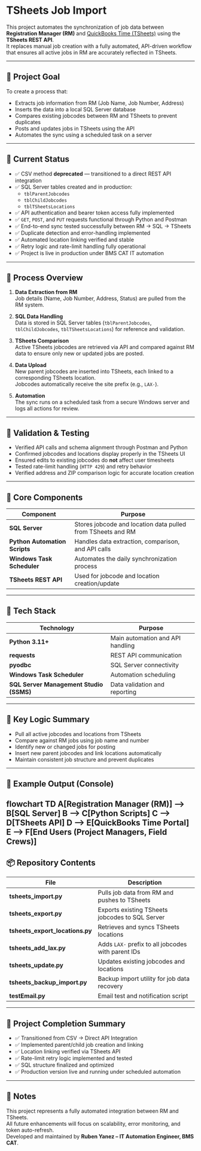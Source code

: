 # TSheets Job Import

This project automates the synchronization of job data between **Registration Manager (RM)** and [QuickBooks Time (TSheets)](https://www.tsheets.com/) using the **TSheets REST API**.  
It replaces manual job creation with a fully automated, API-driven workflow that ensures all active jobs in RM are accurately reflected in TSheets.

---

## 🔧 Project Goal

To create a process that:

* Extracts job information from RM (Job Name, Job Number, Address)
* Inserts the data into a local SQL Server database
* Compares existing jobcodes between RM and TSheets to prevent duplicates
* Posts and updates jobs in TSheets using the API
* Automates the sync using a scheduled task on a server

---

## 📌 Current Status

* ✅ CSV method **deprecated** — transitioned to a direct REST API integration  
* ✅ SQL Server tables created and in production:
  * `tblParentJobcodes`
  * `tblChildJobcodes`
  * `tblTSheetsLocations`
* ✅ API authentication and bearer token access fully implemented  
* ✅ `GET`, `POST`, and `PUT` requests functional through Python and Postman  
* ✅ End-to-end sync tested successfully between RM → SQL → TSheets  
* ✅ Duplicate detection and error-handling implemented  
* ✅ Automated location linking verified and stable  
* ✅ Retry logic and rate-limit handling fully operational  
* ✅ Project is live in production under BMS CAT IT automation  

---

## 🔄 Process Overview

1. **Data Extraction from RM**  
   Job details (Name, Job Number, Address, Status) are pulled from the RM system.  

2. **SQL Data Handling**  
   Data is stored in SQL Server tables (`tblParentJobcodes`, `tblChildJobcodes`, `tblTSheetsLocations`) for reference and validation.

3. **TSheets Comparison**  
   Active TSheets jobcodes are retrieved via API and compared against RM data to ensure only new or updated jobs are posted.

4. **Data Upload**  
   New parent jobcodes are inserted into TSheets, each linked to a corresponding TSheets location.  
   Jobcodes automatically receive the site prefix (e.g., `LAX-`).

5. **Automation**  
   The sync runs on a scheduled task from a secure Windows server and logs all actions for review.

---

## 🧪 Validation & Testing

* Verified API calls and schema alignment through Postman and Python  
* Confirmed jobcodes and locations display properly in the TSheets UI  
* Ensured edits to existing jobcodes do **not** affect user timesheets  
* Tested rate-limit handling (`HTTP 429`) and retry behavior  
* Verified address and ZIP comparison logic for accurate location creation  

---

## 🧱 Core Components

| Component | Purpose |
|------------|----------|
| **SQL Server** | Stores jobcode and location data pulled from TSheets and RM |
| **Python Automation Scripts** | Handles data extraction, comparison, and API calls |
| **Windows Task Scheduler** | Automates the daily synchronization process |
| **TSheets REST API** | Used for jobcode and location creation/update |

---

## 🧰 Tech Stack

| Technology | Purpose |
|-------------|----------|
| **Python 3.11+** | Main automation and API handling |
| **requests** | REST API communication |
| **pyodbc** | SQL Server connectivity |
| **Windows Task Scheduler** | Automation scheduling |
| **SQL Server Management Studio (SSMS)** | Data validation and reporting |

---

## 🧠 Key Logic Summary

* Pull all active jobcodes and locations from TSheets  
* Compare against RM jobs using job name and number  
* Identify new or changed jobs for posting  
* Insert new parent jobcodes and link locations automatically  
* Maintain consistent job structure and prevent duplicates  

---

## 🧾 Example Output (Console)

flowchart TD
    A[Registration Manager (RM)] --> B[SQL Server]
    B --> C[Python Scripts]
    C --> D[TSheets API]
    D --> E[QuickBooks Time Portal]
    E --> F[End Users (Project Managers, Field Crews)]
---

## 📦 Repository Contents

| File | Description |
|-------|--------------|
| **tsheets_import.py** | Pulls job data from RM and pushes to TSheets |
| **tsheets_export.py** | Exports existing TSheets jobcodes to SQL Server |
| **tsheets_export_locations.py** | Retrieves and syncs TSheets locations |
| **tsheets_add_lax.py** | Adds `LAX-` prefix to all jobcodes with parent IDs |
| **tsheets_update.py** | Updates existing jobcodes and locations |
| **tsheets_backup_import.py** | Backup import utility for job data recovery |
| **testEmail.py** | Email test and notification script |

---

## 🏁 Project Completion Summary

* ✅ Transitioned from CSV → Direct API Integration  
* ✅ Implemented parent/child job creation and linking  
* ✅ Location linking verified via TSheets API  
* ✅ Rate-limit retry logic implemented and tested  
* ✅ SQL structure finalized and optimized  
* ✅ Production version live and running under scheduled automation  

---

## 💬 Notes

This project represents a fully automated integration between RM and TSheets.  
All future enhancements will focus on scalability, error monitoring, and token auto-refresh.  
Developed and maintained by **Ruben Yanez – IT Automation Engineer, BMS CAT**.
